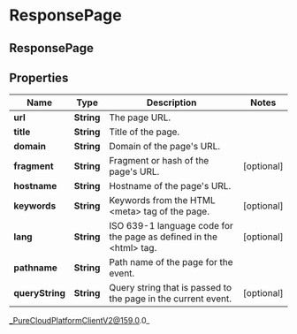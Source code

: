 # ResponsePage

## ResponsePage

## Properties

|Name | Type | Description | Notes|
|------------ | ------------- | ------------- | -------------|
| **url** | **String** | The page URL. | |
| **title** | **String** | Title of the page. | |
| **domain** | **String** | Domain of the page&#39;s URL. | |
| **fragment** | **String** | Fragment or hash of the page&#39;s URL. | [optional] |
| **hostname** | **String** | Hostname of the page&#39;s URL. | |
| **keywords** | **String** | Keywords from the HTML &lt;meta&gt; tag of the page. | [optional] |
| **lang** | **String** | ISO 639-1 language code for the page as defined in the &lt;html&gt; tag. | [optional] |
| **pathname** | **String** | Path name of the page for the event. | |
| **queryString** | **String** | Query string that is passed to the page in the current event. | [optional] |



_PureCloudPlatformClientV2@159.0.0_
